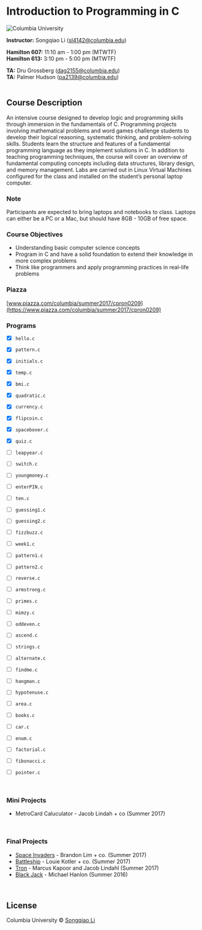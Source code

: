# Introduction to Programming in C #

![Columbia University][logo]

[logo]: https://github.com/sonnynomnom/Introduction-to-Programming-in-C/blob/master/logo.png "Columbia University"

**Instructor:** Songqiao Li (sl4142@columbia.edu)  
  
**Hamilton 607:** 11:10 am - 1:00 pm (MTWTF)  
**Hamilton 613:** 3:10 pm - 5:00 pm (MTWTF)  

**TA:** Dru Grossberg (dag2155@columbia.edu)  
**TA:** Palmer Hudson (pa2139@columbia.edu)
<br />
<br />

## Course Description ##

An intensive course designed to develop logic and programming skills through immersion in the fundamentals of C. Programming projects involving mathematical problems and word games challenge students to develop their logical reasoning, systematic thinking, and problem-solving skills. Students learn the structure and features of a fundamental programming language as they implement solutions in C. In addition to teaching programming techniques, the course will cover an overview of fundamental computing concepts including data structures, library design, and memory management. Labs are carried out in Linux Virtual Machines configured for the class and installed on the student’s personal laptop computer.

### Note ###

Participants are expected to bring laptops and notebooks to class. Laptops can either be a PC or a Mac, but should have 8GB - 10GB of free space.

### Course Objectives ###

* Understanding basic computer science concepts
* Program in C and have a solid foundation to extend their knowledge in more complex problems
* Think like programmers and apply programming practices in real-life problems

### Piazza ###

[www.piazza.com/columbia/summer2017/cpron0209](https://www.piazza.com/columbia/summer2017/cpron0209)  

### Programs ###

- [x] `hello.c`  
- [x] `pattern.c`  
- [x] `initials.c`

- [x] `temp.c`
- [x] `bmi.c`
- [x] `quadratic.c`
- [x] `currency.c`

- [x] `flipcoin.c`
- [x] `spaceboxer.c`
- [x] `quiz.c`

- [ ] `leapyear.c`
- [ ] `switch.c`

- [ ] `youngmoney.c`
- [ ] `enterPIN.c`
- [ ] `ten.c`
- [ ] `guessing1.c`
- [ ] `guessing2.c`

- [ ] `fizzbuzz.c`

- [ ] `week1.c`

- [ ] `pattern1.c`
- [ ] `pattern2.c`

- [ ] `reverse.c`
- [ ] `armstrong.c`

- [ ] `primes.c`

- [ ] `mimzy.c`
- [ ] `oddeven.c`

- [ ] `ascend.c`

- [ ] `strings.c`

- [ ] `alternate.c`

- [ ] `findme.c`

- [ ] `hangman.c`
- [ ] `hypotenuse.c`
- [ ] `area.c`


- [ ] `books.c`
- [ ] `car.c`

- [ ] `enum.c`
- [ ] `factorial.c`

- [ ] `fibonacci.c`
- [ ] `pointer.c`
<br>

### Mini Projects ###
* MetroCard Caluculator - Jacob Lindah + co (Summer 2017)
<br>

### Final Projects ###

* [Space Invaders](https://www.videocomingsoon.com) - Brandon Lim + co. (Summer 2017)
* [Battleship](https://www.videocomingsoon.com) - Louie Kotler + co. (Summer 2017)
* [Tron](https://www.videocomingsoon.com) - Marcus Kapoor and Jacob Lindahl (Summer 2017)
* [Black Jack](https://www.videocomingsoon.com) - Michael Hanlon (Summer 2016)
<br>

## License
Columbia University © [Songqiao Li](https://instagram.com/sonnynomnom)
